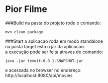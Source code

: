 # Pior Filme

###Build
na pasta do projeto rode o comando:

`mvn clean package`


###Start
a aplicacao roda em modo standalone<br>
na pasta target esta o jar da aplicacao.<br>
a execução pode ser feita atraves do comando:

`java -jar texoit-0.0.1-SNAPSHOT.jar`

e acessada no browser no endereço:<br>
http://localhost:8080/api/movies
